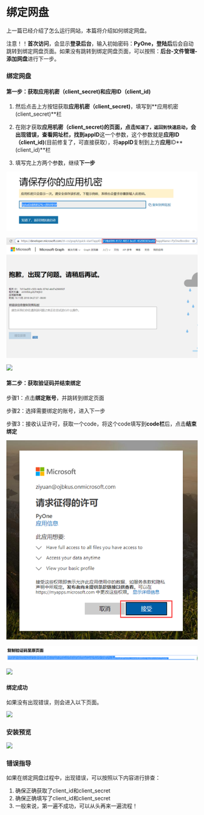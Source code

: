 # 绑定网盘

上一篇已经介绍了怎么运行网站，本篇将介绍如何绑定网盘。

注意！！**首次访问**，会显示**登录后台**，输入初始密码：**PyOne，登陆后**后会自动跳转到绑定网盘页面。如果没有跳转到绑定网盘页面，可以按照：**后台-文件管理-添加网盘**进行下一步。

### 绑定网盘

#### 第一步：获取应用机密（client\_secret\)和应用ID（client\_id\)

1. 然后点击上方按钮获取**应用机密（client\_secret\)**，填写到**应用机密\(client\_secret\)**栏

2. 在刚才获取**应用机密（client\_secret\)**的页面，点击`知道了，返回到快速启动`，会出现错误，查看网址栏，找到**appID**这一个参数，这个参数就是**应用ID（client\_id\)**\(目前修复了，可直接获取），将**appID**复制到上方**应用**ID**\(client\_id\)**栏

3. 填写完上方两个参数，继续**下一步**

![](../.gitbook/assets/tim-jie-tu-20181116202525.png)

![](../.gitbook/assets/2.png)

![](https://i.loli.net/2018/09/23/5ba7342b79efd.png)

#### 第二步：获取验证码并结束绑定

步骤1：点击**绑定账号**，并跳转到绑定页面

步骤2：选择需要绑定的账号，进入下一步

步骤3：接收认证许可，获取一个code，将这个code填写到**code栏**后，点击**结束绑定**

![](../.gitbook/assets/tim-jie-tu-20181116204056.png)

![](../.gitbook/assets/tim-jie-tu-20181116205753%20%281%29.png)

![](https://i.loli.net/2018/09/23/5ba7342b84ed5.png)

#### 绑定成功

如果没有出现错误，则会进入以下页面。

![](http://wx2.sinaimg.cn/large/0060lm7Tly1fx8uabs9yuj30lg06k74o.jpg)

### 安装预览

![](../.gitbook/assets/pyone-bang-ding-liu-cheng.gif)

### 错误指导

如果在绑定网盘过程中，出现错误，可以按照以下内容进行排查：

1. 确保正确获取了client\_id和client\_secret
2. 确保正确填写了client\_id和client\_secret
3. 一般来说，第一遍不成功，可以从头再来一遍流程！

